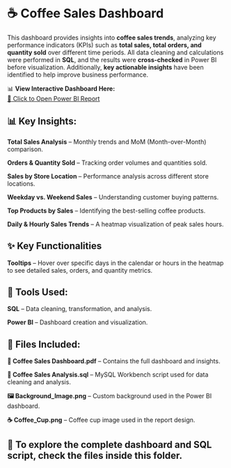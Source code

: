 # ☕ Coffee Sales Dashboard  

This dashboard provides insights into **coffee sales trends**, analyzing key performance indicators (KPIs) such as **total sales, total orders, and quantity sold** over different time periods. All data cleaning and calculations were performed in **SQL**, and the results were **cross-checked** in Power BI before visualization. Additionally, **key actionable insights** have been identified to help improve business performance. 

📊 **View Interactive Dashboard Here:**  
[🔗 Click to Open Power BI Report](https://app.powerbi.com/view?r=eyJrIjoiZjZmNThlYTgtY2MwYi00YTEyLTk5ZGYtOTJkMzYyZDA4MDA2IiwidCI6IjcxM2MyZWExLWVmOWItNDVkMC1iODk4LTM2ZTc5MDRlN2M3MyJ9)  

## 📊 Key Insights:

**Total Sales Analysis** – Monthly trends and MoM (Month-over-Month) comparison.

**Orders & Quantity Sold** – Tracking order volumes and quantities sold.

**Sales by Store Location** – Performance analysis across different store locations.

**Weekday vs. Weekend Sales** – Understanding customer buying patterns.

**Top Products by Sales** – Identifying the best-selling coffee products.

**Daily & Hourly Sales Trends** – A heatmap visualization of peak sales hours.


## ✨ Key Functionalities

**Tooltips** – Hover over specific days in the calendar or hours in the heatmap to see detailed sales, orders, and quantity metrics.


## 🔧 Tools Used:

**SQL** – Data cleaning, transformation, and analysis.

**Power BI** – Dashboard creation and visualization.


## 📂 Files Included:

**📄 Coffee Sales Dashboard.pdf** – Contains the full dashboard and insights.

**📝 Coffee Sales Analysis.sql** – MySQL Workbench script used for data cleaning and analysis.

**🖼️ Background_Image.png** – Custom background used in the Power BI dashboard.

**☕ Coffee_Cup.png** – Coffee cup image used in the report design.


## 📌 To explore the complete dashboard and SQL script, check the files inside this folder. 

